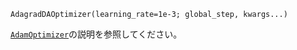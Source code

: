 ```
AdagradDAOptimizer(learning_rate=1e-3; global_step, kwargs...)
```

[`AdamOptimizer`](@ref)の説明を参照してください。
